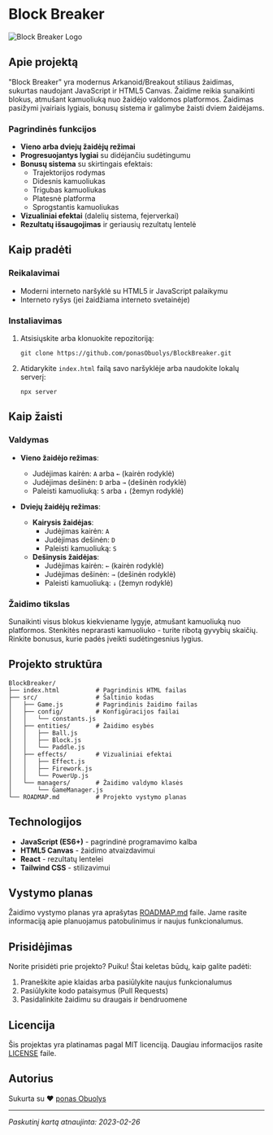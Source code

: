 # Block Breaker

![Block Breaker Logo](https://via.placeholder.com/800x200/1a1a2e/ffffff?text=Block+Breaker)

## Apie projektą

"Block Breaker" yra modernus Arkanoid/Breakout stiliaus žaidimas, sukurtas naudojant JavaScript ir HTML5 Canvas. Žaidime reikia sunaikinti blokus, atmušant kamuoliuką nuo žaidėjo valdomos platformos. Žaidimas pasižymi įvairiais lygiais, bonusų sistema ir galimybe žaisti dviem žaidėjams.

### Pagrindinės funkcijos

- **Vieno arba dviejų žaidėjų režimai**
- **Progresuojantys lygiai** su didėjančiu sudėtingumu
- **Bonusų sistema** su skirtingais efektais:
  - Trajektorijos rodymas
  - Didesnis kamuoliukas
  - Trigubas kamuoliukas
  - Platesnė platforma
  - Sprogstantis kamuoliukas
- **Vizualiniai efektai** (dalelių sistema, fejerverkai)
- **Rezultatų išsaugojimas** ir geriausių rezultatų lentelė

## Kaip pradėti

### Reikalavimai

- Moderni interneto naršyklė su HTML5 ir JavaScript palaikymu
- Interneto ryšys (jei žaidžiama interneto svetainėje)

### Instaliavimas

1. Atsisiųskite arba klonuokite repozitoriją:
   ```
   git clone https://github.com/ponasObuolys/BlockBreaker.git
   ```

2. Atidarykite `index.html` failą savo naršyklėje arba naudokite lokalų serverį:
   ```
   npx server
   ```

## Kaip žaisti

### Valdymas

- **Vieno žaidėjo režimas**:
  - Judėjimas kairėn: `A` arba `←` (kairėn rodyklė)
  - Judėjimas dešinėn: `D` arba `→` (dešinėn rodyklė)
  - Paleisti kamuoliuką: `S` arba `↓` (žemyn rodyklė)

- **Dviejų žaidėjų režimas**:
  - **Kairysis žaidėjas**:
    - Judėjimas kairėn: `A`
    - Judėjimas dešinėn: `D`
    - Paleisti kamuoliuką: `S`
  - **Dešinysis žaidėjas**:
    - Judėjimas kairėn: `←` (kairėn rodyklė)
    - Judėjimas dešinėn: `→` (dešinėn rodyklė)
    - Paleisti kamuoliuką: `↓` (žemyn rodyklė)

### Žaidimo tikslas

Sunaikinti visus blokus kiekviename lygyje, atmušant kamuoliuką nuo platformos. Stenkitės neprarasti kamuoliuko - turite ribotą gyvybių skaičių. Rinkite bonusus, kurie padės įveikti sudėtingesnius lygius.

## Projekto struktūra

```
BlockBreaker/
├── index.html          # Pagrindinis HTML failas
├── src/                # Šaltinio kodas
│   ├── Game.js         # Pagrindinis žaidimo failas
│   ├── config/         # Konfigūracijos failai
│   │   └── constants.js
│   ├── entities/       # Žaidimo esybės
│   │   ├── Ball.js
│   │   ├── Block.js
│   │   └── Paddle.js
│   ├── effects/        # Vizualiniai efektai
│   │   ├── Effect.js
│   │   ├── Firework.js
│   │   └── PowerUp.js
│   └── managers/       # Žaidimo valdymo klasės
│       └── GameManager.js
└── ROADMAP.md          # Projekto vystymo planas
```

## Technologijos

- **JavaScript (ES6+)** - pagrindinė programavimo kalba
- **HTML5 Canvas** - žaidimo atvaizdavimui
- **React** - rezultatų lentelei
- **Tailwind CSS** - stilizavimui

## Vystymo planas

Žaidimo vystymo planas yra aprašytas [ROADMAP.md](ROADMAP.md) faile. Jame rasite informaciją apie planuojamus patobulinimus ir naujus funkcionalumus.

## Prisidėjimas

Norite prisidėti prie projekto? Puiku! Štai keletas būdų, kaip galite padėti:

1. Praneškite apie klaidas arba pasiūlykite naujus funkcionalumus
2. Pasiūlykite kodo pataisymus (Pull Requests)
3. Pasidalinkite žaidimu su draugais ir bendruomene

## Licencija

Šis projektas yra platinamas pagal MIT licenciją. Daugiau informacijos rasite [LICENSE](LICENSE) faile.

## Autorius

Sukurta su ❤️ [ponas Obuolys](https://github.com/ponasObuolys)

---

*Paskutinį kartą atnaujinta: 2023-02-26* 